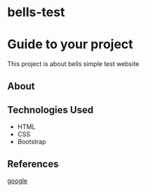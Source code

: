 # bells-test

# Guide to your project
<!-- .md means markdown -->
This project is about bells
simple test website

## About

## Technologies Used
- HTML
- CSS
- Bootstrap

## References
[google](https://google.com)